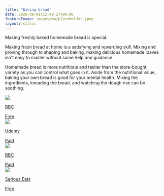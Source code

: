 ```yaml
---
title: "Baking bread"
date: 2020-09-01T12:49:27+06:00
featureImage: images/ma/placeholder.jpeg
layout: static
---
```


Making freshly baked homemade bread is special.

Making fresh bread at home is a satisfying and rewarding skill. Mixing and proving through to shaping and baking, making delicious homemade loaves isn't easy to master without some help and guidance.

Homemade bread is more nutritious and tastier than the store-bought variety as you can control what goes in it. Aside from the nutritional value, baking your own bread is good for your mental health. Mixing the ingredients, kneading the bread, and watching the dough rise can be soothing.

<a class="ma-link" href="https://www.bbcgoodfood.com/howto/guide/6-steps-brilliant-bread"><div class="ma-card ma-card-Learning"><div class="ma-icon"><img src ="/images/Icon-check - learning - opacity.svg"/></div><div class="ma-name"><p>BBC</p></div><div class="ma-paid-text"><span>Free</span></div></div></a><a class="ma-link" href="https://click.linksynergy.com/deeplink?id=L8N3em0sP4o&mid=47900&murl=https://www.udemy.com/topic/bread-baking/"><div class="ma-card ma-card-Learning"><div class="ma-icon"><img src ="/images/Icon-pound - learning - opacity.svg"/></div><div class="ma-name"><p>Udemy</p></div><div class="ma-paid-text"><span>Paid</span></div></div></a><a class="ma-link" href="https://www.bbcmaestro.com/courses/richard-bertinet/bread-making"><div class="ma-card ma-card-Learning"><div class="ma-icon"><img src ="/images/Icon-pound - learning - opacity.svg"/></div><div class="ma-name"><p>BBC</p></div><div class="ma-paid-text"><span>Paid</span></div></div></a><a class="ma-link" href="https://www.seriouseats.com/breadmaking-101-the-science-of-baking-bread-and-how-to-do-it-righ"><div class="ma-card ma-card-Learning"><div class="ma-icon"><img src ="/images/Icon-check - learning - opacity.svg"/></div><div class="ma-name"><p>Serious Eats</p></div><div class="ma-paid-text"><span>Free</span></div></div></a>  

<br/><br/>







